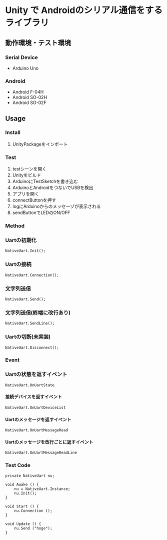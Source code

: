 
# Unity で Androidのシリアル通信をするライブラリ

## 動作環境・テスト環境

### Serial Device
- Arduino Uno

### Android

- Android F-04H
- Android SO-02H
- Android SO-02F


## Usage

### Install

1. UnityPackageをインポート

### Test

1. testシーンを開く
2. Unityをビルド
3. ArduinoにTestSketchを書き込む
4. ArduinoとAndroidをつないでUSBを検出
5. アプリを開く
6. connectButtonを押す
7. logにArduinoからのメッセーゾが表示される
8. sendButtonでLEDのON/OFF

### Method

### Uartの初期化
    NativeUart.Init();

### Uartの接続
    NativeUart.Connection();

### 文字列送信
    NativeUart.Send();

### 文字列送信(終端に改行あり)
    NativeUart.SendLine();

### Uartの切断(未実装)
    NativeUart.Disconnect();

### Event

### Uartの状態を返すイベント
    NativeUart.OnUartState

#### 接続デバイスを返すイベント
    NativeUart.OnUartDeviceList

#### Uartのメッセージを返すイベント
    NativeUart.OnUartMessageRead

#### Uartのメッセージを改行ごとに返すイベント
    NativeUart.OnUartMessageReadLine


### Test Code

    private NativeUart nu;

    void Awake () {
        nu = NativeUart.Instance;
        nu.Init();
    }

    void Start () {
        nu.Connection ();
    }

    void Update () {
        nu.Send ("hoge");
    }




